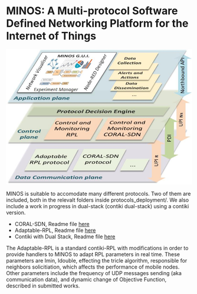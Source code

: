 # MINOS: A Multi-protocol Software Defined Networking Platform for the Internet of Things

![MINOS Architecture](/MINOSArchitecturev4.jpg)

MINOS is suitable to accomodate many different protocols.
Two of them are included, both in the relevalt folders inside protocols_deployment/. We also include a work in progress in dual-stack (contiki dual-stack) using a contiki version.

* CORAL-SDN, Readme file [here](/protocols_deployment/CORAL-SDN_dataplane/readme.md)
* Adaptable-RPL, Readme file [here](/protocols_deployment/adaptable-rpl/readme.md)
* Contiki with Dual Stack, Readme file [here](/protocols_deployment/contiki-dual/readme.md)

The Adaptable-RPL is a standard contiki-RPL with modifications in order to provide handlers to MINOS to adapt RPL parameters in real time. These parameters are Imin, Idouble, effecting the tricle algorithm, responsible for neighbors solicitiation, which affects the performance of mobile nodes. Other parameters include the frequency of UDP messages sending (aka communication data), and dynamic change of Objective Function, described in submitted works.

